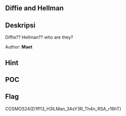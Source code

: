 ## Diffie and Hellman

## Deskripsi

Diffie?? Hellman?? who are they?

Author: **Maet**

## Hint

## POC

## Flag

COSMOS24{D1ff13_H3lLMan_3AsY3R_Th4n_RSA_r16hT}
